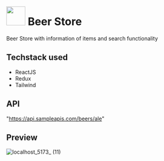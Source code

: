 # <img src="https://img.icons8.com/?size=160&id=c0aWWdZ9S_nj&format=png" width=50> Beer Store
Beer Store with information of items and search functionality

## Techstack used 
- ReactJS
- Redux
- Tailwind

## API
"https://api.sampleapis.com/beers/ale"

## Preview
![localhost_5173_ (11)](https://github.com/user-attachments/assets/69a23f79-99db-46d3-8841-189c1f821823)
